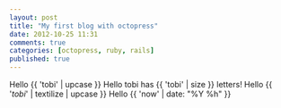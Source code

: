 ```yaml
---
layout: post
title: "My first blog with octopress"
date: 2012-10-25 11:31
comments: true
categories: [octopress, ruby, rails]
published: true
---
```



Hello {{ 'tobi' | upcase }}
Hello tobi has {{ 'tobi' | size }} letters!
Hello {{ '*tobi*' | textilize | upcase }}
Hello {{ 'now' | date: "%Y %h" }}

